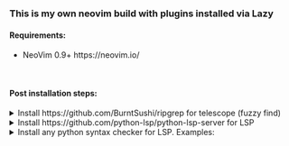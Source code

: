 <h3>This is my own neovim build with plugins installed via Lazy</h3>

<h4>Requirements:</h4>
<ul>
  <li>NeoVim 0.9+ https://neovim.io/</li>
</ul>
</br>
<h4>Post installation steps:</h4>
<details>
  <summary>Install https://github.com/BurntSushi/ripgrep for telescope (fuzzy find)</summary>
  <p><pre>$ sudo apt-get install ripgrep</pre></p>
</details>
<details>
  <summary>Install https://github.com/python-lsp/python-lsp-server for LSP</summary>
  <p><pre>$ pip install --upgrade python-lsp-server</pre></p>
</details>
<details>
  <summary>Install any python syntax checker for LSP. Examples:</summary>
  <p>
    Pyflakes - https://github.com/PyCQA/pyflakes
    <pre>$ pip install --upgrade pyflakes</pre>
  </p>
  <p>
    Flake8 - https://github.com/PyCQA/flake8
    <pre>$ pip install --upgrade flake8</pre>
  </p>
</details>
